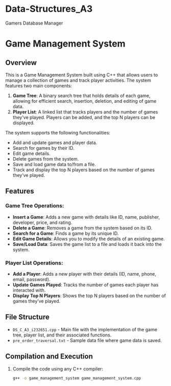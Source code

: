 # Data-Structures_A3
Gamers Database Manager

# Game Management System

## Overview

This is a Game Management System built using C++ that allows users to manage a collection of games and track player activities. The system features two main components:

1. **Game Tree**: A binary search tree that holds details of each game, allowing for efficient search, insertion, deletion, and editing of game data.
2. **Player List**: A linked list that tracks players and the number of games they've played. Players can be added, and the top N players can be displayed.

The system supports the following functionalities:
- Add and update games and player data.
- Search for games by their ID.
- Edit game details.
- Delete games from the system.
- Save and load game data to/from a file.
- Track and display the top N players based on the number of games they’ve played.

## Features

### Game Tree Operations:
- **Insert a Game**: Adds a new game with details like ID, name, publisher, developer, price, and rating.
- **Delete a Game**: Removes a game from the system based on its ID.
- **Search for a Game**: Finds a game by its unique ID.
- **Edit Game Details**: Allows you to modify the details of an existing game.
- **Save/Load Data**: Saves the game list to a file and loads it back into the system.

### Player List Operations:
- **Add a Player**: Adds a new player with their details (ID, name, phone, email, password).
- **Update Games Played**: Tracks the number of games each player has interacted with.
- **Display Top N Players**: Shows the top N players based on the number of games they’ve played.

## File Structure

- `DS_C_A3_i232651.cpp` - Main file with the implementation of the game tree, player list, and their associated functions.
- `pre_order_traversal.txt` - Sample data file where game data is saved.
  
## Compilation and Execution

1. Compile the code using any C++ compiler:
   ```bash
   g++ -o game_management_system game_management_system.cpp

